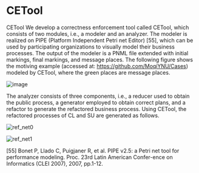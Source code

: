 # CETool
CETool
We develop a correctness enforcement tool called CETool, which consists of two modules, i.e., a modeler and an analyzer. The modeler is realized on PIPE (Platform Independent Petri net Editor) [55], which can be used by participating organizations to visually model their business processes. The output of the modeler is a PNML file extended with initial markings, final markings, and message places. The following figure shows the motiving example (accessed at: https://github.com/MoqiYNU/Cases) modeled by CETool, where the green places are message places.
 
![image](https://github.com/MoqiYNU/CETool/assets/49392929/59235af9-001c-472e-b7f2-8628d8abfe5a) 

The analyzer consists of three components, i.e., a reducer used to obtain the public process, a generator employed to obtain correct plans, and a refactor to generate the refactored business process. Using CETool, the refactored processes of CL and SU are generated as follows.

![ref_net0](https://github.com/MoqiYNU/CETool/assets/49392929/bcadaa55-ca2b-4fc8-823d-44b09554b6bd) 

![ref_net1](https://github.com/MoqiYNU/CETool/assets/49392929/f991f3b3-fa2f-48c1-a954-1939b58e759b) 

[55]	Bonet P, Llado C, Puigjaner R, et al. PIPE v2.5: a Petri net tool for performance modeling. Proc. 23rd Latin American Confer-ence on Informatics (CLEI 2007), 2007, pp.1-12.
